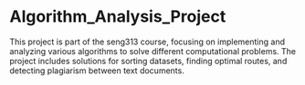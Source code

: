 # Algorithm_Analysis_Project
This project is part of the seng313 course, focusing on implementing and analyzing various algorithms to solve different computational problems. The project includes solutions for sorting datasets, finding optimal routes, and detecting plagiarism between text documents.  
